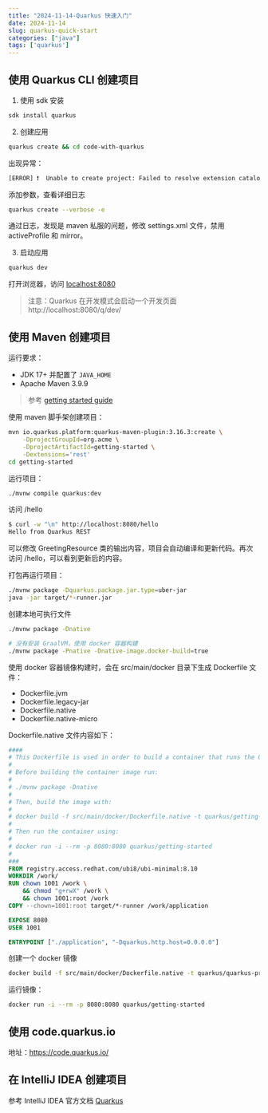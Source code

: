 ```yaml
---
title: "2024-11-14-Quarkus 快速入门"
date: 2024-11-14
slug: quarkus-quick-start
categories: ["java"]
tags: ['quarkus']
---
```


## 使用  Quarkus CLI 创建项目

1. 使用 sdk 安装

```bash
sdk install quarkus
```

2. 创建应用

```bash
quarkus create && cd code-with-quarkus
```

<!--more-->

出现异常：

```bash
[ERROR] ❗  Unable to create project: Failed to resolve extension catalog of io.quarkus.platform:quarkus-qpid-jms-bom:pom:3.16.3
```

添加参数，查看详细日志

```bash
quarkus create --verbose -e
```

通过日志，发现是 maven 私服的问题，修改 settings.xml 文件，禁用 activeProfile 和 mirror。

3. 启动应用

```bash
quarkus dev
```

打开浏览器，访问 [localhost:8080](http://localhost:8080)

> 注意：Quarkus 在开发模式会启动一个开发页面 http://localhost:8080/q/dev/

## 使用 Maven 创建项目

运行要求：

- JDK 17+ 并配置了 `JAVA_HOME`
- Apache Maven 3.9.9

> 参考 [getting started guide](https://quarkus.io/guides/getting-started)

使用 maven 脚手架创建项目：

```bash
mvn io.quarkus.platform:quarkus-maven-plugin:3.16.3:create \
    -DprojectGroupId=org.acme \
    -DprojectArtifactId=getting-started \
    -Dextensions='rest'
cd getting-started
```

运行项目：

```bash
./mvnw compile quarkus:dev
```

访问 /hello

```bash
$ curl -w "\n" http://localhost:8080/hello
Hello from Quarkus REST
```

可以修改 GreetingResource 类的输出内容，项目会自动编译和更新代码。再次访问 /hello，可以看到更新后的内容。

打包再运行项目：

```bash
./mvnw package -Dquarkus.package.jar.type=uber-jar
java -jar target/*-runner.jar
```

创建本地可执行文件

```bash
./mvnw package -Dnative

# 没有安装 GraalVM，使用 docker 容器构建
./mvnw package -Pnative -Dnative-image.docker-build=true
```

使用 docker 容器镜像构建时，会在 src/main/docker 目录下生成 Dockerfile 文件：

- Dockerfile.jvm
- Dockerfile.legacy-jar 
- Dockerfile.native 
- Dockerfile.native-micro 

Dockerfile.native  文件内容如下：

```dockerfile
####
# This Dockerfile is used in order to build a container that runs the Quarkus application in native (no JVM) mode.
#
# Before building the container image run:
#
# ./mvnw package -Dnative
#
# Then, build the image with:
#
# docker build -f src/main/docker/Dockerfile.native -t quarkus/getting-started .
#
# Then run the container using:
#
# docker run -i --rm -p 8080:8080 quarkus/getting-started
#
###
FROM registry.access.redhat.com/ubi8/ubi-minimal:8.10
WORKDIR /work/
RUN chown 1001 /work \
    && chmod "g+rwX" /work \
    && chown 1001:root /work
COPY --chown=1001:root target/*-runner /work/application

EXPOSE 8080
USER 1001

ENTRYPOINT ["./application", "-Dquarkus.http.host=0.0.0.0"]
```

创建一个 docker 镜像

```bash
docker build -f src/main/docker/Dockerfile.native -t quarkus/quarkus-project .
```

运行镜像：

```bash
docker run -i --rm -p 8080:8080 quarkus/getting-started
```



## 使用 code.quarkus.io

地址：https://code.quarkus.io/



## 在 IntelliJ IDEA 创建项目

参考 IntelliJ IDEA 官方文档 [Quarkus﻿](https://www.jetbrains.com/help/idea/quarkus.html)
